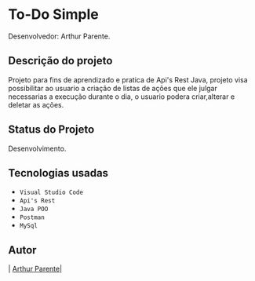 # To-Do Simple

Desenvolvedor: Arthur Parente.

## Descrição do projeto

Projeto para fins de aprendizado e pratica de Api's Rest Java, projeto visa possibilitar ao usuario a criação de listas de ações que ele julgar necessarias a execução durante o dia, o usuario podera criar,alterar e deletar as ações.

## Status do Projeto

Desenvolvimento.

## Tecnologias usadas

- `Visual Studio Code`
- `Api's Rest`
- `Java POO`
- `Postman`
- `MySql`

## Autor

| [Arthur Parente</sub>](https://github.com/arthurparente26)|
